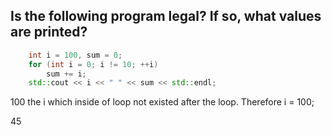 ## Is the following program legal? If so, what values are printed?

```cpp
    int i = 100, sum = 0;
    for (int i = 0; i != 10; ++i)
        sum += i;
    std::cout << i << " " << sum << std::endl;
```

100
the i which inside of loop not existed after the loop.
Therefore i = 100;

45
